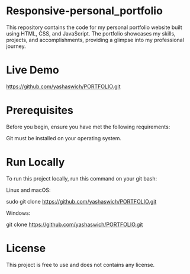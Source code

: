 # Responsive-personal_portfolio
This repository contains the code for my personal portfolio website built using HTML, CSS, and JavaScript. The portfolio showcases my skills, projects, and accomplishments, providing a glimpse into my professional journey.

# Live Demo
https://github.com/yashaswich/PORTFOLIO.git


# Prerequisites
Before you begin, ensure you have met the following requirements: 
 
Git must be installed on your operating system.

# Run Locally
To run this project locally, run this command on your git bash:

Linux and macOS:

sudo git clone https://github.com/yashaswich/PORTFOLIO.git 

Windows:

git clone https://github.com/yashaswich/PORTFOLIO.git

# License
This project is free to use and does not contains any license.
